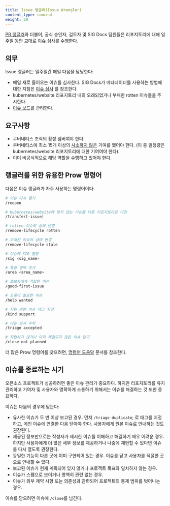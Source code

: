 ```yaml
---
title: Issue 랭글러(Issue Wrangler)
content_type: concept
weight: 20
---
```


<!-- overview -->

[PR 랭글러](/docs/contribute/participate/pr-wranglers)와 더불어, 공식 승인자,
검토자 및 SIG Docs 팀원들은 리포지토리에 대해 
일주일 동안 교대로 
[이슈 심사](/docs/contribute/review/for-approvers/#이슈-심사)를 수행한다.

<!-- body -->

## 의무

Issue 랭글러는 일주일간 매일 다음을 담당한다:

- 매일 새로 들어오는 이슈를 심사한다. SIG Docs가 
    메타데이터를 사용하는 방법에 대한 지침은 [이슈 심사](/docs/contribute/review/for-approvers/#이슈-심사)
    를 참조한다.
- kubernetes/website 리포지토리 내의 오래되었거나 부패한 rotten 이슈들을 주시한다.
- [이슈 보드](https://github.com/orgs/kubernetes/projects/72/views/1)를 관리한다.

## 요구사항

- 쿠버네티스 조직의 활성 멤버여야 한다.
- 쿠버네티스에 최소 15개 이상의 [사소하지 않은](https://www.kubernetes.dev/docs/guide/pull-requests/#trivial-edits) 
    기여를 했어야 한다. (이 중 일정량은 kubernetes/website 리포지토리에 대한 기여여야 한다).
- 이미 비공식적으로 해당 역할을 수행하고 있어야 한다.

## 랭글러를 위한 유용한 Prow 명령어

다음은 이슈 랭글러가 자주 사용하는 명령어이다:

```bash
# 이슈 다시 열기
/reopen

# kubernetes/website에 맞지 않는 이슈를 다른 리포지토리로 이전
/transfer[-issue]

# rotten 이슈의 상태 변경
/remove-lifecycle rotten

# 오래된 이슈의 상태 변경
/remove-lifecycle stale

# 이슈에 SIG 할당
/sig <sig_name>

# 특정 영역 추가
/area <area_name>

# 초보자에게 적합한 이슈
/good-first-issue

# 도움이 필요한 이슈
/help wanted

# 지원 관련 이슈 태그 지정
/kind support

# 이슈 심사 수락
/triage accepted

# 작업하지 않거나 아직 해결되지 않은 이슈 닫기
/close not-planned
```

더 많은 Prow 명령어를 찾으려면, [명령어 도움말](https://prow.k8s.io/command-help) 문서를 참조한다.

## 이슈를 종료하는 시기

오픈소스 프로젝트가 성공하려면 좋은 이슈 관리가 중요하다.
하지만 리포지토리를 유지 관리하고 기여자 및 사용자와 명확하게 소통하기 위해서는
이슈를 해결하는 것 또한 중요하다.

이슈는 다음의 경우에 닫는다:

- 유사한 이슈가 두 번 이상 보고된 경우. 먼저 `/triage duplicate`;
    로 태그를 지정하고, 메인 이슈에 연결한 다음 닫아야 한다. 사용자에게 원본 이슈로 안내하는 것도 권장된다.
- 제공된 정보만으로는 작성자가 제시한 이슈를 이해하고 해결하기 매우 어려운 경우. 
    하지만 사용자에게 더 많은 세부 정보를 제공하거나 나중에 재현할 수 있다면 이슈를 다시 열도록 권장한다.
- 동일한 기능이 다른 곳에 이미 구현되어 있는 경우. 이슈를 닫고 사용자를 적절한 곳으로 안내할 수 있다.
- 보고된 이슈가 현재 계획되어 있지 않거나 프로젝트 목표와 일치하지 않는 경우.
- 이슈가 스팸으로 보이거나 명백히 관련 없는 경우.
- 이슈가 외부 제약 사항 또는 의존성과 관련되어 프로젝트의 통제 범위를 벗어나는 경우.

이슈를 닫으려면 이슈에 `/close`를 남긴다.
